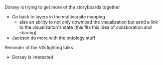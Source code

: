 Dorsey is trying to get more of the storyboards together

- Go back to layers in the multivaraite mapping
  - also an ability to not only download the visualization but send a link to the visualizaiton's state (this fits this idea of collaboration and sharing)
- Jackson do more with the ontology stuff

Reminder of the VIS lighting talks

- Dorsey is interested
